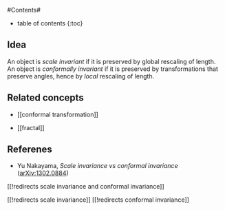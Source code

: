 
#Contents#
* table of contents
{:toc}

## Idea

An object is _scale invariant_ if it is preserved by global rescaling of length. An object is _conformally invariant_ if it is preserved by transformations that preserve angles, hence by _local_ rescaling of length.

## Related concepts

* [[conformal transformation]]

* [[fractal]]

## Referenes

* Yu Nakayama, _Scale invariance vs conformal invariance_ ([arXiv:1302.0884](http://arxiv.org/abs/1302.0884))

[[!redirects scale invariance and conformal invariance]]

[[!redirects scale invariance]]
[[!redirects conformal invariance]]